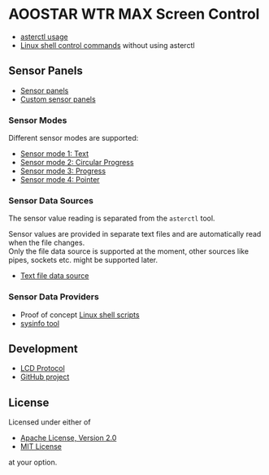 # AOOSTAR WTR MAX Screen Control

- [asterctl usage](asterctl.md)
- [Linux shell control commands](shell_commands.md) without using asterctl

## Sensor Panels

- [Sensor panels](sensor/panel.md)
- [Custom sensor panels](sensor/custom_panel.md)

### Sensor Modes

Different sensor modes are supported:

- [Sensor mode 1: Text](sensor/cfg/mode1_text.md)
- [Sensor mode 2: Circular Progress](sensor/cfg/mode2_circular.md)
- [Sensor mode 3: Progress](sensor/cfg/mode3_progress.md)
- [Sensor mode 4: Pointer](sensor/cfg/mode4_pointer.md)

### Sensor Data Sources

The sensor value reading is separated from the `asterctl` tool.

Sensor values are provided in separate text files and are automatically read when the file changes.  
Only the file data source is supported at the moment, other sources like pipes, sockets etc. might be supported later.

- [Text file data source](sensor/provider/text_file.md)

### Sensor Data Providers

- Proof of concept [Linux shell scripts](sensor/provider/shell_scripts.md)
- [sysinfo tool](sensor/provider/sysinfo.md)

## Development

- [LCD Protocol](lcd_protocol.md)
- [GitHub project](https://github.com/zehnm/aoostar-rs)

## License

Licensed under either of

- [Apache License, Version 2.0](http://www.apache.org/licenses/LICENSE-2.0)
- [MIT License](http://opensource.org/licenses/MIT)

at your option.
